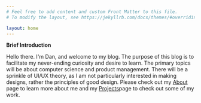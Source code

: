 ```yaml
---
# Feel free to add content and custom Front Matter to this file.
# To modify the layout, see https://jekyllrb.com/docs/themes/#overriding-theme-defaults

layout: home
---
```

**Brief Introduction**

Hello there. I'm Dan, and welcome to my blog. The purpose of this blog is to facilitate my never-ending curiosity and desire to learn. The primary topics will be about computer science and product management. There will be a sprinkle of UI/UX theory, as I am not particularly interested in making designs, rather the principles of good design. Please check out my [About](https://dvk02.github.io/about/) page to learn more about me and my [Projects](https://dvk02.github.io/projects/)page to check out some of my work.